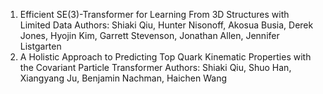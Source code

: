 <!-- # manuscripts -->
1. Efficient SE(3)-Transformer for Learning From 3D Structures with Limited Data
Authors: Shiaki Qiu, Hunter Nisonoff, Akosua Busia, Derek Jones, Hyojin Kim, Garrett Stevenson, Jonathan Allen, Jennifer Listgarten
2. A Holistic Approach to Predicting Top Quark Kinematic Properties with the Covariant Particle Transformer
Authors: Shiaki Qiu, Shuo Han, Xiangyang Ju, Benjamin Nachman, Haichen Wang
